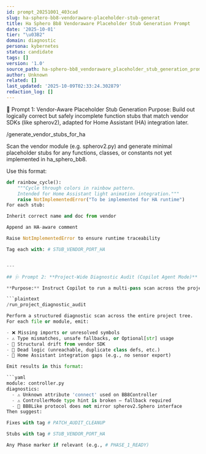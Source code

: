 ```yaml
---
id: prompt_20251001_403cad
slug: ha-sphero-bb8-vendoraware-placeholder-stub-generat
title: Ha Sphero Bb8 Vendoraware Placeholder Stub Generation Prompt
date: '2025-10-01'
tier: "\u03B2"
domain: diagnostic
persona: kybernetes
status: candidate
tags: []
version: '1.0'
source_path: ha-sphero-bb8_vendoraware_placeholder_stub_generation_prompt.md
author: Unknown
related: []
last_updated: '2025-10-09T02:33:24.302879'
redaction_log: []
---
```


🧱 Prompt 1: Vendor-Aware Placeholder Stub Generation
Purpose: Build out logically correct but safely incomplete function stubs that match vendor SDKs (like spherov2), adapted for Home Assistant (HA) integration later.

/generate_vendor_stubs_for_ha

Scan the vendor module (e.g. spherov2.py) and generate minimal placeholder stubs for any functions, classes, or constants not yet implemented in ha_sphero_bb8.

Use this format:

```python
def rainbow_cycle():
    """Cycle through colors in rainbow pattern.
    Intended for Home Assistant light animation integration."""
    raise NotImplementedError("To be implemented for HA runtime")
For each stub:

Inherit correct name and doc from vendor

Append an HA-aware comment

Raise NotImplementedError to ensure runtime traceability

Tag each with: # STUB_VENDOR_PORT_HA


---

## 🩺 Prompt 2: **Project-Wide Diagnostic Audit (Copilot Agent Mode)**

**Purpose:** Instruct Copilot to run a multi-pass scan across the project tree and emit a report + fix candidates.

```plaintext
/run_project_diagnostic_audit

Perform a structured diagnostic scan across the entire project tree.
For each file or module, emit:

- ❌ Missing imports or unresolved symbols
- ⚠️ Type mismatches, unsafe fallbacks, or Optional[str] usage
- 🧱 Structural drift from vendor SDK
- 🚫 Dead logic (unreachable, duplicate class defs, etc.)
- 🪪 Home Assistant integration gaps (e.g., no sensor export)

Emit results in this format:

```yaml
module: controller.py
diagnostics:
  - ⚠️ Unknown attribute 'connect' used on BB8Controller
  - ⚠️ ControllerMode type hint is broken — fallback required
  - 🧱 BB8Like protocol does not mirror spherov2.Sphero interface
Then suggest:

Fixes with tag # PATCH_AUDIT_CLEANUP

Stubs with tag # STUB_VENDOR_PORT_HA

Any Phase marker if relevant (e.g., # PHASE_1_READY)


